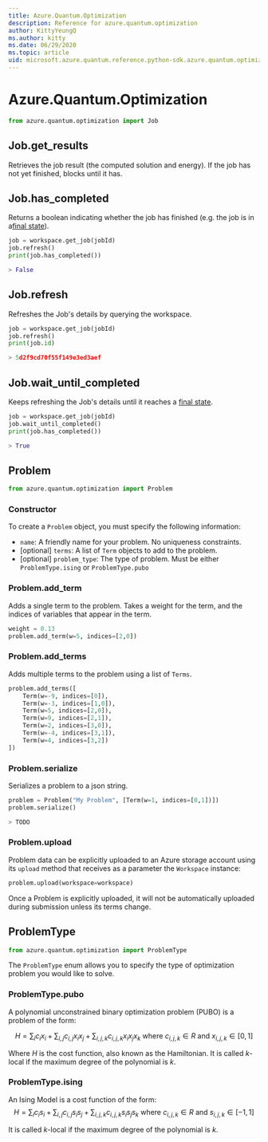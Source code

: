 ```yaml
---
title: Azure.Quantum.Optimization
description: Reference for azure.quantum.optimization
author: KittyYeungQ
ms.author: kitty
ms.date: 06/29/2020
ms.topic: article
uid: microsoft.azure.quantum.reference.python-sdk.azure.quantum.optimization
---
```


# Azure.Quantum.Optimization

```py
from azure.quantum.optimization import Job
```

## Job.get_results

Retrieves the job result (the computed solution and energy). If the job has not
yet finished, blocks until it has.

## Job.has_completed

Returns a boolean indicating whether the job has finished (e.g. the job is in a[final state](xref:microsoft.azure.quantum.overview#Job-Lifecycle)).

```py
job = workspace.get_job(jobId)
job.refresh()
print(job.has_completed())

> False
```

## Job.refresh

Refreshes the Job's details by querying the workspace.

```py
job = workspace.get_job(jobId)
job.refresh()
print(job.id)

> 5d2f9cd70f55f149e3ed3aef
```

## Job.wait_until_completed

Keeps refreshing the Job's details until it reaches a [final
state](/Azure-Quantum-Overview#Job-Lifecycle).

```py
job = workspace.get_job(jobId)
job.wait_until_completed()
print(job.has_completed())

> True
```

## Problem

```py
from azure.quantum.optimization import Problem
```

### Constructor

To create a `Problem` object, you must specify the following information:

- `name`: A friendly name for your problem. No uniqueness constraints.
- [optional] `terms`: A list of `Term` objects to add to the problem.
- [optional] `problem_type`: The type of problem. Must be either
  `ProblemType.ising` or `ProblemType.pubo`

### Problem.add_term

Adds a single term to the problem. Takes a weight for the term, and the indices
of variables that appear in the term.
```py
weight = 0.13
problem.add_term(w=5, indices=[2,0])
```

### Problem.add_terms

Adds multiple terms to the problem using a list of `Terms`.

```py
problem.add_terms([
    Term(w=-9, indices=[0]),
    Term(w=-3, indices=[1,0]),
    Term(w=5, indices=[2,0]),
    Term(w=9, indices=[2,1]),
    Term(w=2, indices=[3,0]),
    Term(w=-4, indices=[3,1]),
    Term(w=4, indices=[3,2])
])
```

### Problem.serialize

Serializes a problem to a json string.

```py
problem = Problem("My Problem", [Term(w=1, indices=[0,1])])
problem.serialize()

> TODO
```

### Problem.upload

Problem data can be explicitly uploaded to an Azure storage account using its
`upload` method that receives as a parameter the `Workspace` instance:
```py
problem.upload(workspace=workspace)
```

Once a Problem is explicitly uploaded, it will not be automatically uploaded
during submission unless its terms change.

## ProblemType

```py
from azure.quantum.optimization import ProblemType
```

The `ProblemType` enum allows you to specify the type of optimization problem
you would like to solve.

### ProblemType.pubo

A polynomial unconstrained binary optimization problem (PUBO) is a problem of
the form:

$$H = \sum_{i} c_{i} x_{i} + \sum_{i,j} c_{i,j} x_{i} x_{j} + \sum_{i,j,k}
c_{i,j,k} x_{i} x_{j} x_{k} \text{ where } c_{i,j,k} \in R \text{ and }
x_{i,j,k} \in [0, 1]$$

Where *H* is the cost function, also known as the Hamiltonian. It is called
*k*-local if the maximum degree of the polynomial is *k*.

### ProblemType.ising

An Ising Model is a cost function of the form:
$$H = \sum_{i} c_{i} s_{i} + \sum_{i,j} c_{i,j} s_{i} s_{j} + \sum_{i,j,k}
c_{i,j,k} s_{i} s_{j} s_{k} \text{ where } c_{i,j,k} \in R \text{ and }
s_{i,j,k} \in [-1, 1]$$

It is called *k*-local if the maximum degree of the polynomial is *k*.
